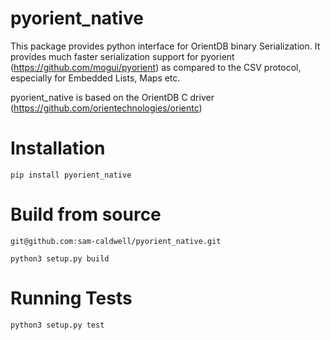 # pyorient_native
This package provides python interface for OrientDB binary Serialization. It provides much faster serialization support for pyorient (<https://github.com/mogui/pyorient>) as compared to the CSV protocol, especially for Embedded Lists, Maps etc.

pyorient_native is based on the OrientDB C driver (<https://github.com/orientechnologies/orientc>)

# Installation
```
pip install pyorient_native
```

# Build from source
```
git@github.com:sam-caldwell/pyorient_native.git
```

```
python3 setup.py build 
```
# Running Tests
```
python3 setup.py test 
```
